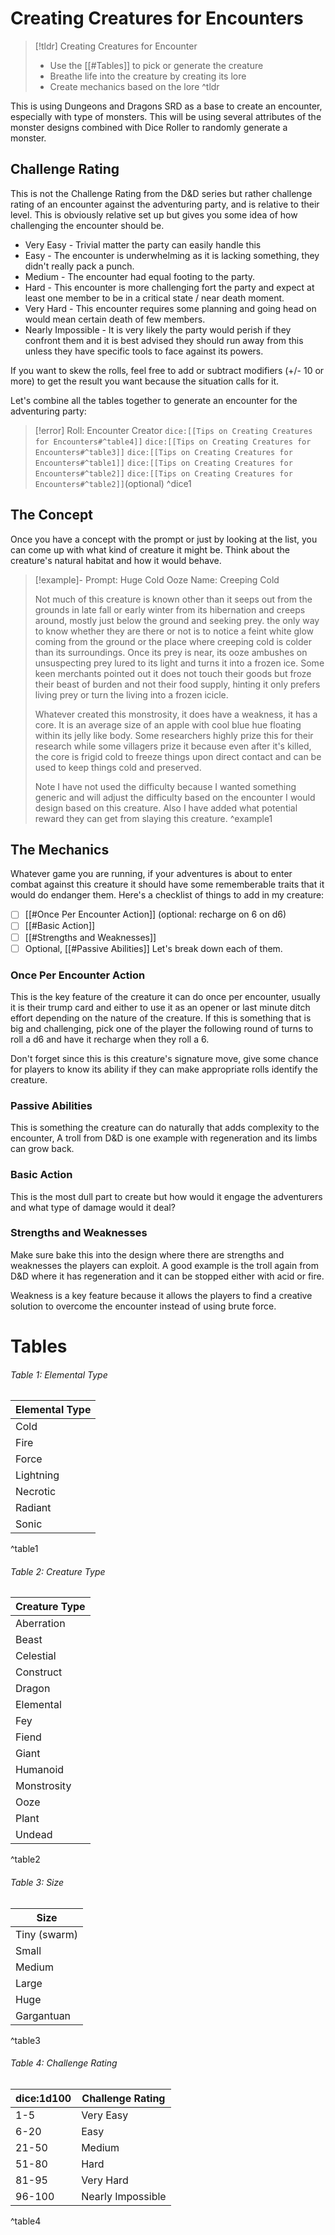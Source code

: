 # Creating Creatures for Encounters

> [!tldr] Creating Creatures for Encounter
> - Use the [[#Tables]] to pick or generate the creature
> - Breathe life into the creature by creating its lore
> - Create mechanics based on the lore
^tldr

This is using Dungeons and Dragons SRD as a base to create an encounter, especially with type of monsters. This will be using several attributes of the monster designs combined with Dice Roller to randomly generate a monster. 

## Challenge Rating
This is not the Challenge Rating from the D&D series but rather challenge rating of an encounter against the adventuring party, and is relative to their level. This is obviously relative set up but gives you some idea of how challenging the encounter should be. 

- Very Easy - Trivial matter the party can easily handle this
- Easy - The encounter is underwhelming as it is lacking something, they didn't really pack a punch.
- Medium - The encounter had equal footing to the party.
- Hard - This encounter is more challenging fort the party and expect at least one member to be in a critical state / near death moment.
- Very Hard - This encounter requires some planning and going head on would mean certain death of few members.
- Nearly Impossible - It is very likely the party would perish if they confront them and it is best advised they should run away from this unless they have specific tools to face against its powers.

If you want to skew the rolls, feel free to add or subtract modifiers (+/- 10 or more) to get the result you want because the situation calls for it.

Let's combine all the tables together to generate an encounter for the adventuring party:

> [!error] Roll: Encounter Creator
> `dice:[[Tips on Creating Creatures for Encounters#^table4]]` `dice:[[Tips on Creating Creatures for Encounters#^table3]]` `dice:[[Tips on Creating Creatures for Encounters#^table1]]` `dice:[[Tips on Creating Creatures for Encounters#^table2]]` `dice:[[Tips on Creating Creatures for Encounters#^table2]]`(optional) 
^dice1

## The Concept
Once you have a concept with the prompt or just by looking at the list, you can come up with what kind of creature it might be. Think about the creature's natural habitat and how it would behave. 

> [!example]- Prompt: Huge Cold Ooze
> Name: Creeping Cold
> 
> Not much of this creature is known other than it seeps out from the grounds in late fall or early winter from its hibernation and creeps around, mostly just below the ground and seeking prey. the only way to know whether they are there or not is to notice a feint white glow coming from the ground or the place where creeping cold is colder than its surroundings. Once its prey is near, its ooze ambushes on unsuspecting prey lured to its light and turns it into a frozen ice. Some keen merchants pointed out it does not touch their goods but froze their beast of burden and not their food supply, hinting it only prefers living prey or turn the living into a frozen icicle. 
> 
> Whatever created this monstrosity, it does have a weakness, it has a core. It is an average size of an apple with cool blue hue floating within its jelly like body. Some researchers highly prize this for their research while some villagers prize it because even after it's killed, the core is frigid cold to freeze things upon direct contact and can be used to keep things cold and preserved.
> 
> Note I have not used the difficulty because I wanted something generic and will adjust the difficulty based on the encounter I would design based on this creature. Also I have added what potential reward they can get from slaying this creature.
^example1
## The Mechanics
Whatever game you are running, if your adventures is about to enter combat against this creature it should have some rememberable traits that it would do endanger them. Here's a checklist of things to add in my creature:
- [ ] [[#Once Per Encounter Action]] (optional: recharge on 6 on d6)
- [ ] [[#Basic Action]]
- [ ] [[#Strengths and Weaknesses]]
- [ ] Optional, [[#Passive Abilities]]
Let's break down each of them.
### Once Per Encounter Action
This is the key feature of the creature it can do once per encounter, usually it is their trump card and either to use it as an opener or last minute ditch effort depending on the nature of the creature. If this is something that is big and challenging, pick one of the player the following round of turns to roll a d6 and have it recharge when they roll a 6.

Don't forget since this is this creature's signature move, give some chance for players to know its ability if they can make appropriate rolls identify the creature. 
### Passive Abilities
This is something the creature can do naturally that adds complexity to the encounter, A troll from D&D is one example with regeneration and its limbs can grow back. 
### Basic Action
This is the most dull part to create but how would it engage the adventurers and what type of damage would it deal? 
### Strengths and Weaknesses
Make sure bake this into the design where there are strengths and weaknesses the players can exploit. A good example is the troll again from D&D where it has regeneration and it can be stopped either with acid or fire. 

Weakness is a key feature because it allows the players to find a creative solution to overcome the encounter instead of using brute force. 

# Tables

###### Table 1: Elemental Type

| Elemental Type |
| -------------- |
| Cold           |
| Fire           |
| Force          |
| Lightning      |
| Necrotic       |
| Radiant        |
| Sonic          |
^table1

###### Table 2: Creature Type

| Creature Type |
| ------------- |
| Aberration    |
| Beast         |
| Celestial     |
| Construct     |
| Dragon        |
| Elemental     |
| Fey           |
| Fiend         |
| Giant         |
| Humanoid      |
| Monstrosity   |
| Ooze          |
| Plant         |
| Undead        |
^table2

###### Table 3: Size

| Size       |
| ---------- |
| Tiny (swarm)       |
| Small      |
| Medium     |
| Large      |
| Huge       |
| Gargantuan |
^table3

###### Table 4: Challenge Rating
| dice:1d100 | Challenge Rating  |
| -------- | ----------------- |
| 1-5      | Very Easy         |
| 6-20     | Easy              |
| 21-50    | Medium            |
| 51-80    | Hard              |
| 81-95    | Very Hard         |
| 96-100   | Nearly Impossible |
^table4